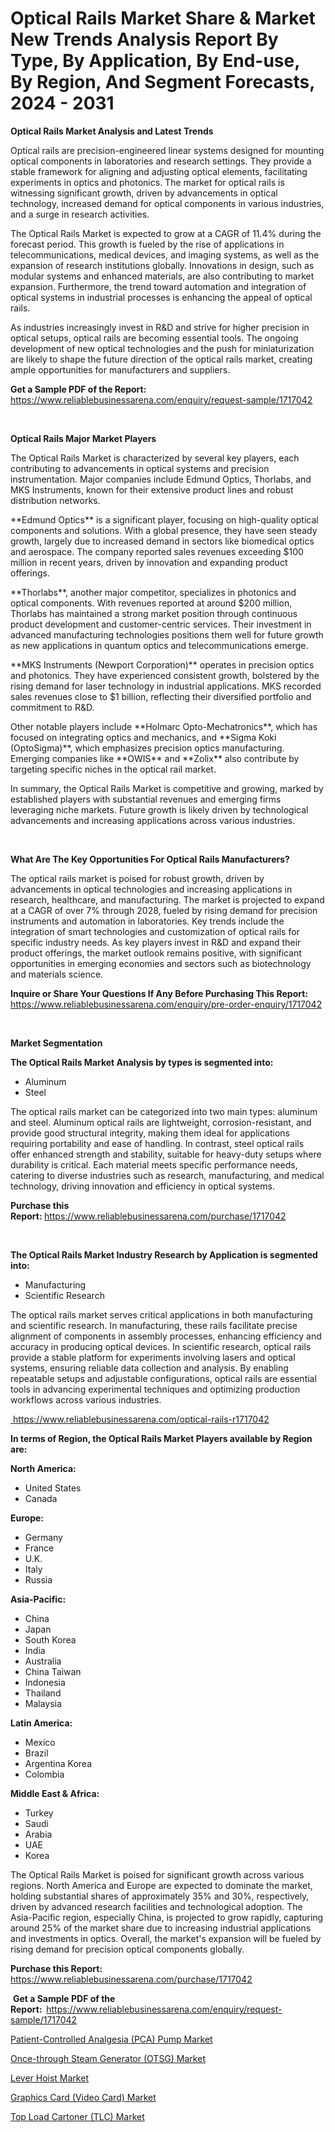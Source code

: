 <p><h1>Optical Rails Market Share & Market New Trends Analysis Report By Type, By Application, By End-use, By Region, And Segment Forecasts, 2024 - 2031</h1></p><p><strong>Optical Rails Market Analysis and Latest Trends</strong></p>
<p><p>Optical rails are precision-engineered linear systems designed for mounting optical components in laboratories and research settings. They provide a stable framework for aligning and adjusting optical elements, facilitating experiments in optics and photonics. The market for optical rails is witnessing significant growth, driven by advancements in optical technology, increased demand for optical components in various industries, and a surge in research activities.</p><p>The Optical Rails Market is expected to grow at a CAGR of 11.4% during the forecast period. This growth is fueled by the rise of applications in telecommunications, medical devices, and imaging systems, as well as the expansion of research institutions globally. Innovations in design, such as modular systems and enhanced materials, are also contributing to market expansion. Furthermore, the trend toward automation and integration of optical systems in industrial processes is enhancing the appeal of optical rails.</p><p>As industries increasingly invest in R&D and strive for higher precision in optical setups, optical rails are becoming essential tools. The ongoing development of new optical technologies and the push for miniaturization are likely to shape the future direction of the optical rails market, creating ample opportunities for manufacturers and suppliers.</p></p>
<p><strong>Get a Sample PDF of the Report:&nbsp;</strong> <a href="https://www.reliablebusinessarena.com/enquiry/request-sample/1717042?utm_campaign=1294&utm_medium=2&utm_source=Github&utm_content=ia&utm_term=10102024&utm_id=optical-rails">https://www.reliablebusinessarena.com/enquiry/request-sample/1717042</a></p>
<p>&nbsp;</p>
<p><strong>Optical Rails Major Market Players</strong></p>
<p><p>The Optical Rails Market is characterized by several key players, each contributing to advancements in optical systems and precision instrumentation. Major companies include Edmund Optics, Thorlabs, and MKS Instruments, known for their extensive product lines and robust distribution networks.</p><p>**Edmund Optics** is a significant player, focusing on high-quality optical components and solutions. With a global presence, they have seen steady growth, largely due to increased demand in sectors like biomedical optics and aerospace. The company reported sales revenues exceeding $100 million in recent years, driven by innovation and expanding product offerings.</p><p>**Thorlabs**, another major competitor, specializes in photonics and optical components. With revenues reported at around $200 million, Thorlabs has maintained a strong market position through continuous product development and customer-centric services. Their investment in advanced manufacturing technologies positions them well for future growth as new applications in quantum optics and telecommunications emerge.</p><p>**MKS Instruments (Newport Corporation)** operates in precision optics and photonics. They have experienced consistent growth, bolstered by the rising demand for laser technology in industrial applications. MKS recorded sales revenues close to $1 billion, reflecting their diversified portfolio and commitment to R&D.</p><p>Other notable players include **Holmarc Opto-Mechatronics**, which has focused on integrating optics and mechanics, and **Sigma Koki (OptoSigma)**, which emphasizes precision optics manufacturing. Emerging companies like **OWIS** and **Zolix** also contribute by targeting specific niches in the optical rail market.</p><p>In summary, the Optical Rails Market is competitive and growing, marked by established players with substantial revenues and emerging firms leveraging niche markets. Future growth is likely driven by technological advancements and increasing applications across various industries.</p></p>
<p>&nbsp;</p>
<p><strong>What Are The Key Opportunities For Optical Rails Manufacturers?</strong></p>
<p><p>The optical rails market is poised for robust growth, driven by advancements in optical technologies and increasing applications in research, healthcare, and manufacturing. The market is projected to expand at a CAGR of over 7% through 2028, fueled by rising demand for precision instruments and automation in laboratories. Key trends include the integration of smart technologies and customization of optical rails for specific industry needs. As key players invest in R&D and expand their product offerings, the market outlook remains positive, with significant opportunities in emerging economies and sectors such as biotechnology and materials science.</p></p>
<p><strong>Inquire or Share Your Questions If Any Before Purchasing This Report:</strong> <a href="https://www.reliablebusinessarena.com/enquiry/pre-order-enquiry/1717042?utm_campaign=1294&utm_medium=2&utm_source=Github&utm_content=ia&utm_term=10102024&utm_id=optical-rails">https://www.reliablebusinessarena.com/enquiry/pre-order-enquiry/1717042</a></p>
<p>&nbsp;</p>
<p><strong>Market Segmentation</strong></p>
<p><strong>The Optical Rails Market Analysis by types is segmented into:</strong></p>
<p><ul><li>Aluminum</li><li>Steel</li></ul></p>
<p><p>The optical rails market can be categorized into two main types: aluminum and steel. Aluminum optical rails are lightweight, corrosion-resistant, and provide good structural integrity, making them ideal for applications requiring portability and ease of handling. In contrast, steel optical rails offer enhanced strength and stability, suitable for heavy-duty setups where durability is critical. Each material meets specific performance needs, catering to diverse industries such as research, manufacturing, and medical technology, driving innovation and efficiency in optical systems.</p></p>
<p><strong>Purchase this Report:&nbsp;</strong><a href="https://www.reliablebusinessarena.com/purchase/1717042?utm_campaign=1294&utm_medium=2&utm_source=Github&utm_content=ia&utm_term=10102024&utm_id=optical-rails">https://www.reliablebusinessarena.com/purchase/1717042</a></p>
<p>&nbsp;</p>
<p><strong>The Optical Rails Market Industry Research by Application is segmented into:</strong></p>
<p><ul><li>Manufacturing</li><li>Scientific Research</li></ul></p>
<p><p>The optical rails market serves critical applications in both manufacturing and scientific research. In manufacturing, these rails facilitate precise alignment of components in assembly processes, enhancing efficiency and accuracy in producing optical devices. In scientific research, optical rails provide a stable platform for experiments involving lasers and optical systems, ensuring reliable data collection and analysis. By enabling repeatable setups and adjustable configurations, optical rails are essential tools in advancing experimental techniques and optimizing production workflows across various industries.</p></p>
<p><a href="https://www.reliablebusinessarena.com/optical-rails-r1717042?utm_campaign=1294&utm_medium=2&utm_source=Github&utm_content=ia&utm_term=10102024&utm_id=optical-rails">&nbsp;https://www.reliablebusinessarena.com/optical-rails-r1717042</a></p>
<p><strong>In terms of Region, the Optical Rails Market Players available by Region are:</strong></p>
<p>
    <p> <strong> North America: </strong>
        <ul>
            <li>United States</li>
            <li>Canada</li>
        </ul>
        </p> 
    <p> <strong> Europe: </strong>
        <ul>
            <li>Germany</li>
            <li>France</li>
            <li>U.K.</li>
            <li>Italy</li>
            <li>Russia</li>
        </ul>
        </p> 
    <p> <strong> Asia-Pacific: </strong>
        <ul>
            <li>China</li>
            <li>Japan</li>
            <li>South Korea</li>
            <li>India</li>
            <li>Australia</li>
            <li>China Taiwan</li>
            <li>Indonesia</li>
            <li>Thailand</li>
            <li>Malaysia</li>
        </ul>
        </p> 
    <p> <strong> Latin America: </strong>
        <ul>
            <li>Mexico</li>
            <li>Brazil</li>
            <li>Argentina Korea</li>
            <li>Colombia</li>
        </ul>
        </p> 
    <p> <strong> Middle East & Africa: </strong>
        <ul>
            <li>Turkey</li>
            <li>Saudi</li>
            <li>Arabia</li>
            <li>UAE</li>
            <li>Korea</li>
        </ul>
    </p>
    </p>
<p><p>The Optical Rails Market is poised for significant growth across various regions. North America and Europe are expected to dominate the market, holding substantial shares of approximately 35% and 30%, respectively, driven by advanced research facilities and technological adoption. The Asia-Pacific region, especially China, is projected to grow rapidly, capturing around 25% of the market share due to increasing industrial applications and investments in optics. Overall, the market's expansion will be fueled by rising demand for precision optical components globally.</p></p>
<p><strong>Purchase this Report: </strong><a href="https://www.reliablebusinessarena.com/purchase/1717042?utm_campaign=1294&utm_medium=2&utm_source=Github&utm_content=ia&utm_term=10102024&utm_id=optical-rails">https://www.reliablebusinessarena.com/purchase/1717042</a></p>
<p>&nbsp;<strong>Get a Sample PDF of the Report:&nbsp;&nbsp;</strong><a href="https://www.reliablebusinessarena.com/enquiry/request-sample/1717042?utm_campaign=1294&utm_medium=2&utm_source=Github&utm_content=ia&utm_term=10102024&utm_id=optical-rails">https://www.reliablebusinessarena.com/enquiry/request-sample/1717042</a></p>
<p><strong></strong></p>
<p><p><a href="https://www.linkedin.com/pulse/patient-controlled-analgesia-pca-pump-market-analysis-report-wvuae?utm_campaign=1294&utm_medium=2&utm_source=Github&utm_content=ia&utm_term=10102024&utm_id=optical-rails">Patient-Controlled Analgesia (PCA) Pump Market</a></p><p><a href="https://www.linkedin.com/pulse/future-trends-global-once-through-steam-generator-otsg-3eu0c?utm_campaign=1294&utm_medium=2&utm_source=Github&utm_content=ia&utm_term=10102024&utm_id=optical-rails">Once-through Steam Generator (OTSG) Market</a></p><p><a href="https://github.com/marloy8/Market-Research-Report-List-6/blob/main/lever-hoist-market.md?utm_campaign=1294&utm_medium=2&utm_source=Github&utm_content=ia&utm_term=10102024&utm_id=optical-rails">Lever Hoist Market</a></p><p><a href="https://www.linkedin.com/pulse/decoding-graphics-card-video-market-signals-growth-algorithms-dunme?utm_campaign=1294&utm_medium=2&utm_source=Github&utm_content=ia&utm_term=10102024&utm_id=optical-rails">Graphics Card (Video Card) Market</a></p><p><a href="https://www.linkedin.com/pulse/top-load-cartoner-tlc-market-size-share-competitive-landscape-mzine?utm_campaign=1294&utm_medium=2&utm_source=Github&utm_content=ia&utm_term=10102024&utm_id=optical-rails">Top Load Cartoner (TLC) Market</a></p></p>